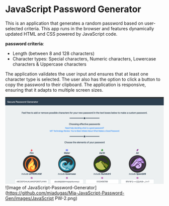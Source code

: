 # JavaScript Password Generator

This is an application that generates a random password based on user-selected criteria. This app runs in the browser and features dynamically updated HTML and CSS powered by JavaScript code.

**password criteria**:
 - Length (between 8 and 128 characters)
 - Character types: Special characters, Numeric characters, Lowercase characters & Uppercase characters
 
 The application validates the user input and ensures that at least one character type is selected. The user also has the option to click a button to copy the password to their clipboard. The application is responsive, ensuring that it adapts to multiple screen sizes.
 
 
![Image of JavaScript-Password-Generator](https://github.com/miadugas/Mia-JavaScript-Password-Gen/blob/master/images/JavaScript%20PW-1.png)
![Image of JavaScript-Password-Generator](https://github.com/miadugas/Mia-JavaScript-Password-Gen/images/JavaScript PW-2.png)
